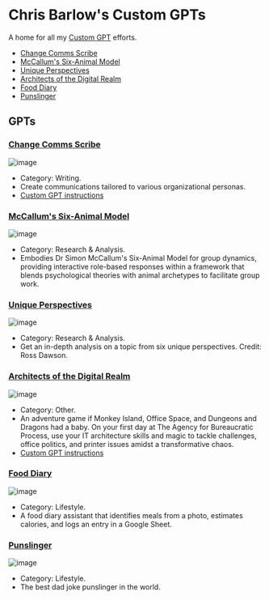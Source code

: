 # Chris Barlow's Custom GPTs
A home for all my [Custom GPT](https://openai.com/blog/introducing-gpts) efforts.

- [Change Comms Scribe](#change-comms-scribe)
- [McCallum's Six-Animal Model](#mccallums-six-animal-model)
- [Unique Perspectives](#unique-perspectives)
- [Architects of the Digital Realm](#architects-of-the-digital-realm)
- [Food Diary](#food-diary)
- [Punslinger](#punslinger)

## GPTs
### [Change Comms Scribe](https://chat.openai.com/g/g-5ufL9aiQr-change-comms-scribe) 
![image](https://github.com/cgbarlow/customgpts/assets/959402/10d98859-e932-4240-9d1b-2a9275ba4d22)
- Category: Writing.
- Create communications tailored to various organizational personas.
- [Custom GPT instructions](https://github.com/cgbarlow/Change-Management-Assistant/blob/main/Customgpt-instructions.md)
  
### [McCallum's Six-Animal Model](https://chat.openai.com/g/g-qpjjZ6HYU-mccallum-s-six-animal-model)
![image](https://github.com/cgbarlow/customgpts/assets/959402/ac7d1b30-e1de-4417-9894-59b655515532)
- Category: Research & Analysis.
- Embodies Dr Simon McCallum's Six-Animal Model for group dynamics, providing interactive role-based responses within a framework that blends psychological theories with animal archetypes to facilitate group work.

### [Unique Perspectives](https://chat.openai.com/g/g-pOi5Le9rP-unique-perspectives)
![image](https://github.com/cgbarlow/customgpts/assets/959402/36223856-d450-4f88-8967-fb8093814ac2)
- Category: Research & Analysis.
- Get an in-depth analysis on a topic from six unique perspectives. Credit: Ross Dawson.
 
### [Architects of the Digital Realm](https://chat.openai.com/g/g-dCI6AcJhi-architects-of-the-digital-realm)
![image](https://github.com/cgbarlow/customgpts/assets/959402/bbc76e75-e54f-4895-8d55-159c7a9823e4)
- Category: Other.
- An adventure game if Monkey Island, Office Space, and Dungeons and Dragons had a baby. On your first day at The Agency for Bureaucratic Process, use your IT architecture skills and magic to tackle challenges, office politics, and printer issues amidst a transformative chaos.
- [Custom GPT instructions](https://github.com/cgbarlow/Architects_of_the_digital_realm)

### [Food Diary](https://chat.openai.com/g/g-HoJqLjWV2-food-diary)
![image](https://github.com/cgbarlow/customgpts/assets/959402/8cdf073d-28d3-4d84-b3f4-5911635821c8)
- Category: Lifestyle.
- A food diary assistant that identifies meals from a photo, estimates calories, and logs an entry in a Google Sheet.
  
### [Punslinger](https://chat.openai.com/g/g-3fCSwAltj-punslinger)
![image](https://github.com/cgbarlow/customgpts/assets/959402/8263ab31-ba56-406a-9dfa-9ba4a11f87e9)
- Category: Lifestyle.
- The best dad joke punslinger in the world.
